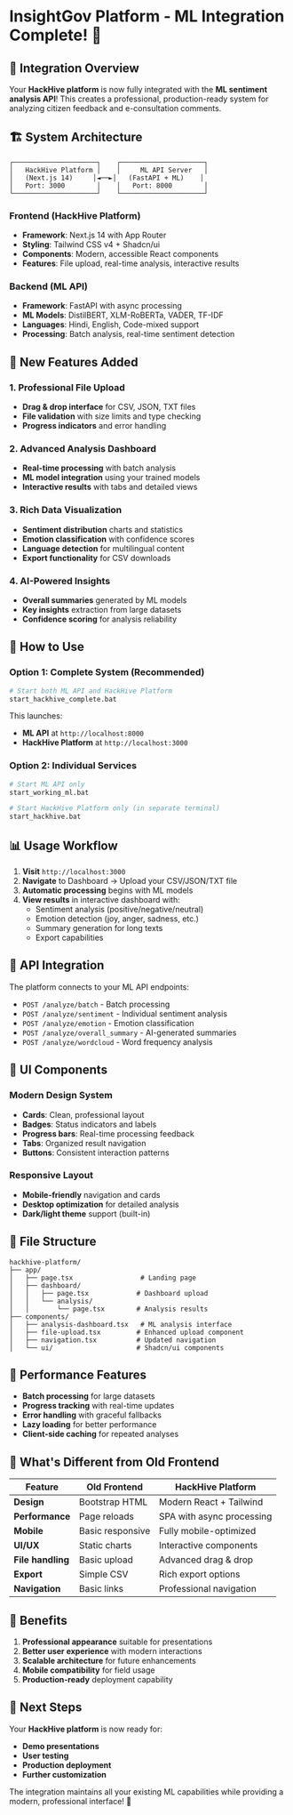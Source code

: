 # InsightGov Platform - ML Integration Complete! 🎉

## 🚀 **Integration Overview**

Your **HackHive platform** is now fully integrated with the **ML sentiment analysis API**! This creates a professional, production-ready system for analyzing citizen feedback and e-consultation comments.

## 🏗️ **System Architecture**

```
┌─────────────────────┐    ┌─────────────────────┐
│   HackHive Platform │    │     ML API Server   │
│   (Next.js 14)     │◄──►│   (FastAPI + ML)    │
│   Port: 3000        │    │   Port: 8000        │
└─────────────────────┘    └─────────────────────┘
```

### **Frontend (HackHive Platform)**
- **Framework**: Next.js 14 with App Router
- **Styling**: Tailwind CSS v4 + Shadcn/ui
- **Components**: Modern, accessible React components
- **Features**: File upload, real-time analysis, interactive results

### **Backend (ML API)**
- **Framework**: FastAPI with async processing
- **ML Models**: DistilBERT, XLM-RoBERTa, VADER, TF-IDF
- **Languages**: Hindi, English, Code-mixed support
- **Processing**: Batch analysis, real-time sentiment detection

## 🎯 **New Features Added**

### **1. Professional File Upload**
- **Drag & drop interface** for CSV, JSON, TXT files
- **File validation** with size limits and type checking
- **Progress indicators** and error handling

### **2. Advanced Analysis Dashboard**
- **Real-time processing** with batch analysis
- **ML model integration** using your trained models
- **Interactive results** with tabs and detailed views

### **3. Rich Data Visualization**
- **Sentiment distribution** charts and statistics
- **Emotion classification** with confidence scores
- **Language detection** for multilingual content
- **Export functionality** for CSV downloads

### **4. AI-Powered Insights**
- **Overall summaries** generated by ML models
- **Key insights** extraction from large datasets
- **Confidence scoring** for analysis reliability

## 🔧 **How to Use**

### **Option 1: Complete System (Recommended)**
```bash
# Start both ML API and HackHive Platform
start_hackhive_complete.bat
```

This launches:
- **ML API** at `http://localhost:8000`
- **HackHive Platform** at `http://localhost:3000`

### **Option 2: Individual Services**
```bash
# Start ML API only
start_working_ml.bat

# Start HackHive Platform only (in separate terminal)
start_hackhive.bat
```

## 📊 **Usage Workflow**

1. **Visit** `http://localhost:3000`
2. **Navigate** to Dashboard → Upload your CSV/JSON/TXT file
3. **Automatic processing** begins with ML models
4. **View results** in interactive dashboard with:
   - Sentiment analysis (positive/negative/neutral)
   - Emotion detection (joy, anger, sadness, etc.)
   - Summary generation for long texts
   - Export capabilities

## 🔗 **API Integration**

The platform connects to your ML API endpoints:
- `POST /analyze/batch` - Batch processing
- `POST /analyze/sentiment` - Individual sentiment analysis
- `POST /analyze/emotion` - Emotion classification
- `POST /analyze/overall_summary` - AI-generated summaries
- `POST /analyze/wordcloud` - Word frequency analysis

## 🎨 **UI Components**

### **Modern Design System**
- **Cards**: Clean, professional layout
- **Badges**: Status indicators and labels
- **Progress bars**: Real-time processing feedback
- **Tabs**: Organized result navigation
- **Buttons**: Consistent interaction patterns

### **Responsive Layout**
- **Mobile-friendly** navigation and cards
- **Desktop optimization** for detailed analysis
- **Dark/light theme** support (built-in)

## 📁 **File Structure**

```
hackhive-platform/
├── app/
│   ├── page.tsx                 # Landing page
│   ├── dashboard/
│   │   ├── page.tsx            # Dashboard upload
│   │   └── analysis/
│   │       └── page.tsx        # Analysis results
├── components/
│   ├── analysis-dashboard.tsx   # ML analysis interface
│   ├── file-upload.tsx         # Enhanced upload component
│   ├── navigation.tsx          # Updated navigation
│   └── ui/                     # Shadcn/ui components
```

## 🚀 **Performance Features**

- **Batch processing** for large datasets
- **Progress tracking** with real-time updates
- **Error handling** with graceful fallbacks
- **Lazy loading** for better performance
- **Client-side caching** for repeated analyses

## 🔮 **What's Different from Old Frontend**

| Feature | Old Frontend | HackHive Platform |
|---------|-------------|------------------|
| **Design** | Bootstrap HTML | Modern React + Tailwind |
| **Performance** | Page reloads | SPA with async processing |
| **Mobile** | Basic responsive | Fully mobile-optimized |
| **UI/UX** | Static charts | Interactive components |
| **File handling** | Basic upload | Advanced drag & drop |
| **Export** | Simple CSV | Rich export options |
| **Navigation** | Basic links | Professional navigation |

## 🎯 **Benefits**

1. **Professional appearance** suitable for presentations
2. **Better user experience** with modern interactions
3. **Scalable architecture** for future enhancements
4. **Mobile compatibility** for field usage
5. **Production-ready** deployment capability

## 🔧 **Next Steps**

Your **HackHive platform** is now ready for:
- **Demo presentations** 
- **User testing**
- **Production deployment**
- **Further customization**

The integration maintains all your existing ML capabilities while providing a modern, professional interface! 🎊